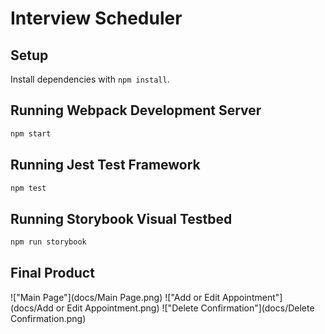 # Interview Scheduler

## Setup

Install dependencies with `npm install`.

## Running Webpack Development Server

```sh
npm start
```

## Running Jest Test Framework

```sh
npm test
```

## Running Storybook Visual Testbed

```sh
npm run storybook
```

## Final Product 

!["Main Page"](docs/Main Page.png)
!["Add or Edit Appointment"](docs/Add or Edit Appointment.png)
!["Delete Confirmation"](docs/Delete Confirmation.png)